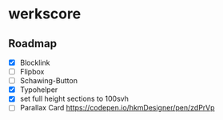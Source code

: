 # werkscore

## Roadmap
- [x] Blocklink
- [ ] Flipbox
- [ ] Schawing-Button
- [x] Typohelper
- [x] set full height sections to 100svh
- [ ] Parallax Card https://codepen.io/hkmDesigner/pen/zdPrVp